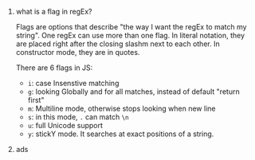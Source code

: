 1. what is a flag in regEx?
   
   Flags are options that describe "the way I want the regEx to match my string". One regEx can use more than one flag. In literal notation, they are placed right after the closing slashm next to each other. In constructor mode, they are in quotes. 
   
   There are 6 flags in JS:

   - `i`: case Insenstive matching
   - `g`: looking Globally and for all matches, instead of default "return first"
   - `m`: Multiline mode, otherwise stops looking when new line
   - `s`: in this mode, `.` can match `\n`
   - `u`: full Unicode support
   - `y`: stickY mode. It searches at exact positions of a string. 
  
2. ads